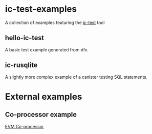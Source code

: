 # ic-test-examples
A collection of examples featuring the [ic-test](https://github.com/wasm-forge/ic-test) tool

## hello-ic-test

A basic test example generated from dfx.

## ic-rusqlite

A slightly more complex example of a canister testing SQL statements.

# External examples

## Co-processor example

[EVM Co-processor](https://github.com/letmejustputthishere/icp-evm-coprocessor-starter)

